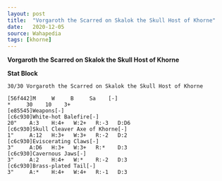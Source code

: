 ```yaml
---
layout: post
title:  "Vorgaroth the Scarred on Skalok the Skull Host of Khorne"
date:   2020-12-05
source: Wahapedia
tags: [khorne]
---
```


**Vorgaroth the Scarred on Skalok the Skull Host of Khorne**

**Stat Block**
```
30/30 Vorgaroth the Scarred on Skalok the Skull Host of Khorne
```

```
[56f442]M     W     B     Sa    [-]
*     30    10    3+    
[e85545]Weapons[-]
[c6c930]White-hot Balefire[-]
20"    A:3    H:4+   W:2+   R:-3   D:D6  
[c6c930]Skull Cleaver Axe of Khorne[-]
1"     A:12   H:3+   W:3+   R:-2   D:2   
[c6c930]Eviscerating Claws[-]
3"     A:D6   H:3+   W:3+   R:*    D:3   
[c6c930]Cavernous Jaws[-]
3"     A:2    H:4+   W:*    R:-2   D:3   
[c6c930]Brass-plated Tail[-]
3"     A:*    H:4+   W:4+   R:-1   D:3   
```


